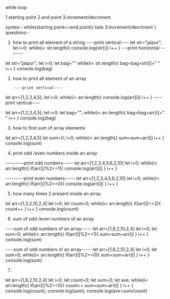 while loop

1.starting point
2.end point
3.increment/decriment

syntex:-
        while(starting point<=end point){
            task
            3.increment/decriment
        }
questions:-

1. how to print all element of a string
       ----print vertical----
let str="jaipur";
let i=0;
while(i< str.length){
    console.log(str[i])
    i++
}
    ---print horizontal -------

let str="jaipur";
let i=0;
let bag=""
while(i< str.length){
bag=bag+str[i]+" "
    i++
}
console.log(bag)

2. how to print all element of an array

       ----print vertical----

let arr=[1,2,3,4,5];
let i=0;
while(i< arr.length){
    console.log(arr[i])
    i++
}
       ----print vertical----

let arr=[1,2,3,4,5];
let i=0;
let bag="";
while(i< arr.length){
bag=bag+arr[i]+" " 
   i++
}
console.log(bag)

3. how to find sum of array elements
 
 let arr=[1,2,3,4,5]
 let sum=0;
 i=0;
 while(i< arr.length){
    sum=sum+arr[i]
    i++
 }
console.log(sum)

4. print odd /even numbers inside an array

---------print odd numbers-----
let arr=[1,2,3,4,5,6,2,10]
let i=0;
while(i< arr.length){
    if(arr[i]%2==1){
        console.log(arr[i])
    }
    i++
}

---------print even numbers-----
let arr=[1,2,3,4,5,6,2,10]
let i=0;
while(i< arr.length){
    if(arr[i]%2==0){
        console.log(arr[i])
    }
    i++
}

5. how many times 2 present inside an array

let arr=[1,3,2,10,2,4]
let i=0;
let count=0;
while(i< arr.length){
    if(arr[i]==2){
        count++
    }
    i++
}
console.log(count)

6. sum of odd /even numbers of an array

----sum of odd numbers of an array-----
let arr=[1,6,2,10,2,4]
let i=0;
let sum=0;
while(i< arr.length){
    if(arr[i]%2==1){
        sum=sum+arr[i]
    }
    i++
}
console.log(sum)

----sum of odd numbers of an array-----
let arr=[1,6,2,10,2,4]
let i=0;
let sum=0;
while(i< arr.length){
    if(arr[i]%2==0){
        sum=sum+arr[i]
    }
    i++
}
console.log(sum)

7. 

let arr=[1,6,2,10,2,4]
let i=0;
let count=0;
let sum=0;
let ave;
while(i< arr.length){
    if(arr[i]%2==0){
        count++
        sum=sum+arr[i]
    }
    i++
}
console.log(count);
console.log(sum);
console.log(ave=sum/count)


